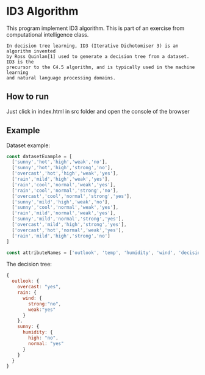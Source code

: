 # ID3 Algorithm

This program implement ID3 algorithm. This is part of an exercise from computational intelligence class.

```
In decision tree learning, ID3 (Iterative Dichotomiser 3) is an algorithm invented 
by Ross Quinlan[1] used to generate a decision tree from a dataset. ID3 is the 
precursor to the C4.5 algorithm, and is typically used in the machine learning 
and natural language processing domains. 
```

## How to run

Just click in index.html in src folder and open the console of the browser 

## Example

Dataset example: 

```Javascript
const datasetExample = [
  ['sunny','hot','high','weak','no'],
  ['sunny','hot','high','strong','no'],
  ['overcast','hot','high','weak','yes'],
  ['rain','mild','high','weak','yes'],
  ['rain','cool','normal','weak','yes'],
  ['rain','cool','normal','strong','no'],
  ['overcast','cool','normal','strong','yes'],
  ['sunny','mild','high','weak','no'],
  ['sunny','cool','normal','weak','yes'],
  ['rain','mild','normal','weak','yes'],
  ['sunny','mild','normal','strong','yes'],
  ['overcast','mild','high','strong','yes'],
  ['overcast','hot','normal','weak','yes'],
  ['rain','mild','high','strong','no']
]

const attributeNames = ['outlook', 'temp', 'humidity', 'wind', 'decision']
```

The decision tree:

```Javascript
{
  outlook: {
    overcast: "yes",
    rain: {
      wind: {
        strong:"no",
        weak:"yes"
      }
    },
    sunny: {
      humidity: {
        high: "no",
        normal: "yes"
      }
    }
  }
}
```
